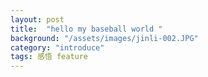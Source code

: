 ```yaml
---
layout: post
title:  "hello my baseball world "
background: "/assets/images/jinli-002.JPG"
category: "introduce"
tags: 感悟 feature
---
```

